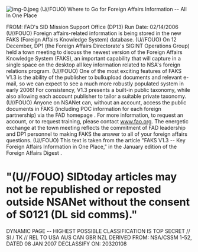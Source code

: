 ![img-0.jpeg](img-0.jpeg)
(U//FOUO) Where to Go for Foreign Affairs Information -- All In One Place

FROM:
FAD's SID Mission Support Office (DP13)
Run Date: 02/14/2006
(U//FOUO) Foreign affairs-related information is being stored in the new FAKS (Foreign Affairs Knowledge System) database.
(U//FOUO) On 12 December, DP1 (the Foreign Affairs Directorate's SIGINT Operations Group) held a town meeting to discuss the newest version of the Foreign Affairs Knowledge System (FAKS), an important capability that will capture in a single space on the desktop all key information related to NSA's foreign relations program.
(U//FOUO) One of the most exciting features of FAKS V1.3 is the ability of the publisher to bulkupload documents and relevant e-mail, so we can expect to see a much more robustly populated system in early 2006! For consistency, V1.3 presents a built-in public taxonomy, while also allowing each account publisher to tailor a suitable private taxonomy.
(U//FOUO) Anyone on NSANet can, without an account, access the public documents in FAKS (including POC information for each foreign partnership) via the FAD homepage . For more information, to request an account, or to request training, please contact www.fao.org. The energetic exchange at the town meeting reflects the commitment of FAD leadership and DP1 personnel to making FAKS the answer to all of your foreign affairs questions.
(U//FOUO) This text is taken from the article "FAKS V1.3 -- Key Foreign Affairs Information in One Place," in the January edition of the Foreign Affairs Digest .

# "(U//FOUO) SIDtoday articles may not be republished or reposted outside NSANet without the consent of S0121 (DL sid comms)." 

DYNAMIC PAGE -- HIGHEST POSSIBLE CLASSIFICATION IS TOP SECRET // SI / TK // REL TO USA AUS CAN GBR NZL DERIVED FROM: NSA/CSSM 1-52, DATED 08 JAN 2007 DECLASSIFY ON: 20320108
